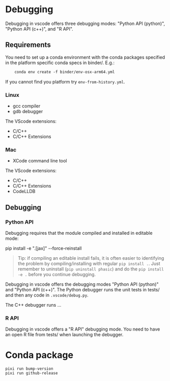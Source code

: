 
# Debugging 

Debugging in vscode offers three debugging modes: "Python API (python)", "Python API (c++)", and "R API".

## Requirements

You need to set up a conda environment with the conda packages specified in the platform specific conda specs in binder/. E.g.:

```txt
    conda env create -f binder/env-osx-arm64.yml
```

If you cannot find you platform try `env-from-history.yml`.

### Linux

- gcc compiler
- gdb debugger

The VScode extensions:

- C/C++
- C/C++ Extensions

### Mac

- XCode command line tool

The VScode extensions:

- C/C++
- C/C++ Extensions
- CodeLLDB

## Debugging

### Python API

Debugging requires that the module compiled and installed in editable mode:

   pip install -e ".[jax]" --force-reinstall

> Tip: if compiling an editable install fails, it is often easier to identifying the problem by compiling/installing with regular `pip install .`. Just remember to uninstall (`pip uninstall phasic`) and do the `pip install -e .` before you continue debugging.
> 
Debugging in vscode offers the debugging modes "Python API (python)" and "Python API (c++)". The Python debugger runs the unit tests in tests/ and then any code in `.vscode/debug.py`.

The C++ debugger runs ...

### R API

Debugging in vscode offers a "R API" debugging mode. You need to have an open R file from tests/ when launching the debugger.

# Conda package

    pixi run bump-version
    pixi run github-release
